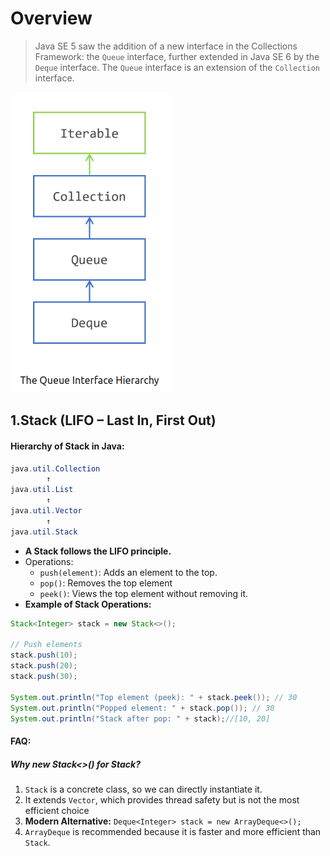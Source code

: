 # Overview
> Java SE 5 saw the addition of a new interface in the Collections Framework: the `Queue` interface, further extended in Java SE 6 by the `Deque` interface. The `Queue` interface is an extension of the `Collection` interface.

<img src="../Assets/Images/QueueHairarkey.png">

## 1.Stack (LIFO – Last In, First Out)
#### **Hierarchy of Stack in Java:**
```java
java.util.Collection
        ↑
java.util.List
        ↑
java.util.Vector
        ↑
java.util.Stack
```
- **A Stack follows the LIFO principle.**
- Operations:
  - `push(element)`: Adds an element to the top.
  - `pop()`: Removes the top element
  - `peek()`: Views the top element without removing it.
- **Example of Stack Operations:**
```java
Stack<Integer> stack = new Stack<>();

// Push elements
stack.push(10);
stack.push(20);
stack.push(30);

System.out.println("Top element (peek): " + stack.peek()); // 30
System.out.println("Popped element: " + stack.pop()); // 30
System.out.println("Stack after pop: " + stack);//[10, 20]
```
#### FAQ: 
 ##### Why new Stack<>() for Stack? 
1. `Stack` is a concrete class, so we can directly instantiate it.
2. It extends `Vector`, which provides thread safety but is not the most efficient choice
3. **Modern Alternative:** `Deque<Integer> stack = new ArrayDeque<>();`
4. `ArrayDeque` is recommended because it is faster and more efficient than `Stack`.
